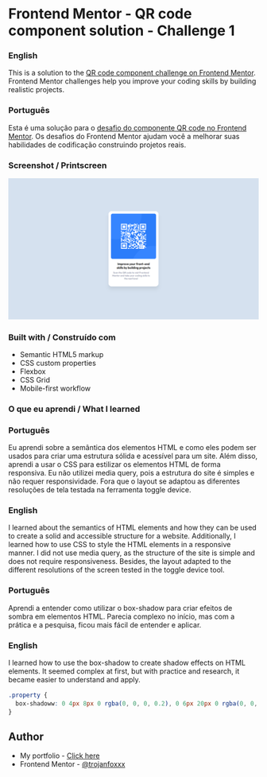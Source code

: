 # Frontend Mentor - QR code component solution - Challenge 1

### English

This is a solution to the [QR code component challenge on Frontend Mentor](https://www.frontendmentor.io/challenges/qr-code-component-iux_sIO_H). Frontend Mentor challenges help you improve your coding skills by building realistic projects.

### Português

Esta é uma solução para o [desafio do componente QR code no Frontend Mentor](https://www.frontendmentor.io/challenges/qr-code-component-iux_sIO_H). Os desafios do Frontend Mentor ajudam você a melhorar suas habilidades de codificação construindo projetos reais.

### Screenshot / Printscreen

![](./img/qr-code-printscreen.png)

### Built with / Construído com

- Semantic HTML5 markup
- CSS custom properties
- Flexbox
- CSS Grid
- Mobile-first workflow

### O que eu aprendi / What I learned

### Português

Eu aprendi sobre a semântica dos elementos HTML e como eles podem ser usados para criar uma estrutura sólida e acessível para um site. Além disso, aprendi a usar o CSS para estilizar os elementos HTML de forma responsiva. Eu não utilizei media query, pois a estrutura do site é simples e não requer responsividade. Fora que o layout se adaptou as diferentes resoluções de tela testada na ferramenta toggle device.

### English

I learned about the semantics of HTML elements and how they can be used to create a solid and accessible structure for a website. Additionally, I learned how to use CSS to style the HTML elements in a responsive manner. I did not use media query, as the structure of the site is simple and does not require responsiveness. Besides, the layout adapted to the different resolutions of the screen tested in the toggle device tool.

### Português

Aprendi a entender como utilizar o box-shadow para criar efeitos de sombra em elementos HTML. Parecia complexo no início, mas com a prática e a pesquisa, ficou mais fácil de entender e aplicar.

### English

I learned how to use the box-shadow to create shadow effects on HTML elements. It seemed complex at first, but with practice and research, it became easier to understand and apply.

```css
.property {
  box-shadoww: 0 4px 8px 0 rgba(0, 0, 0, 0.2), 0 6px 20px 0 rgba(0, 0, 0, 0.19);
}
```

## Author

- My portfolio - [Click here](https://trojanfoxxx.github.io/my-personal-portfolio/)
- Frontend Mentor - [@trojanfoxxx](https://www.frontendmentor.io/profile/trojanfoxxx)
